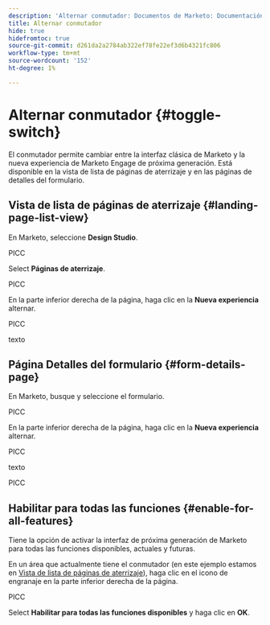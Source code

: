 ```yaml
---
description: 'Alternar conmutador: Documentos de Marketo: Documentación del producto'
title: Alternar conmutador
hide: true
hidefromtoc: true
source-git-commit: d261da2a2784ab322ef78fe22ef3d6b4321fc806
workflow-type: tm+mt
source-wordcount: '152'
ht-degree: 1%

---
```


# Alternar conmutador {#toggle-switch}

El conmutador permite cambiar entre la interfaz clásica de Marketo y la nueva experiencia de Marketo Engage de próxima generación. Está disponible en la vista de lista de páginas de aterrizaje y en las páginas de detalles del formulario.

## Vista de lista de páginas de aterrizaje {#landing-page-list-view}

En Marketo, seleccione **Design Studio**.

PICC

Select **Páginas de aterrizaje**.

PICC

En la parte inferior derecha de la página, haga clic en la **Nueva experiencia** alternar.

PICC

texto

## Página Detalles del formulario {#form-details-page}

En Marketo, busque y seleccione el formulario.

PICC

En la parte inferior derecha de la página, haga clic en la **Nueva experiencia** alternar.

PICC

texto

PICC

## Habilitar para todas las funciones {#enable-for-all-features}

Tiene la opción de activar la interfaz de próxima generación de Marketo para todas las funciones disponibles, actuales y futuras.

En un área que actualmente tiene el conmutador (en este ejemplo estamos en [Vista de lista de páginas de aterrizaje](#landing-page-list-view)), haga clic en el icono de engranaje en la parte inferior derecha de la página.

PICC

Select **Habilitar para todas las funciones disponibles** y haga clic en **OK**.